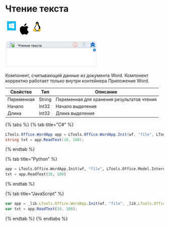 # Чтение текста

![](<../../../.gitbook/assets/image (100) (1) (1) (1) (1) (1) (247).png>)

![](<../../../.gitbook/assets/image (55).png>)

Компонент, считывающий данные из документа Word. Компонент корректно работает только внутри контейнера Приложение Word.

| Свойство   | Тип    | Описание                                   |
| ---------- | ------ | ------------------------------------------ |
| Переменная | String | Переменная для хранения результатов чтения |
| Начало     | Int32  | Начало выделения                           |
| Длина      | Int32  | Длина выделения                            |

{% tabs %}
{% tab title="C#" %}
```csharp
LTools.Office.WordApp app = LTools.Office.WordApp.Init(wf, "file", LTools.Office.Model.InteropTypes.DX);
string txt = app.ReadText(10, 100);
```
{% endtab %}

{% tab title="Python" %}
```python
app = LTools.Office.WordApp.Init(wf, "file", LTools.Office.Model.InteropTypes.DX)
txt = app.ReadText(10, 100)
```
{% endtab %}

{% tab title="JavaScript" %}
```javascript
var app = _lib.LTools.Office.WordApp.Init(wf, "file", _lib.LTools.Office.Model.InteropTypes.DX);
var txt = app.ReadText(10, 100);
```
{% endtab %}
{% endtabs %}
